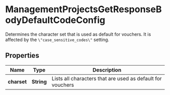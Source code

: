 

# ManagementProjectsGetResponseBodyDefaultCodeConfig

Determines the character set that is used as default for vouchers. It is affected by the `\"case_sensitive_codes\"` setting.

## Properties

| Name | Type | Description |
|------------ | ------------- | ------------- |
|**charset** | **String** | Lists all characters that are used as default for vouchers |



